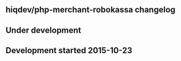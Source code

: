 hiqdev/php-merchant-robokassa changelog
---------------------------------------

## Under development


## Development started 2015-10-23

